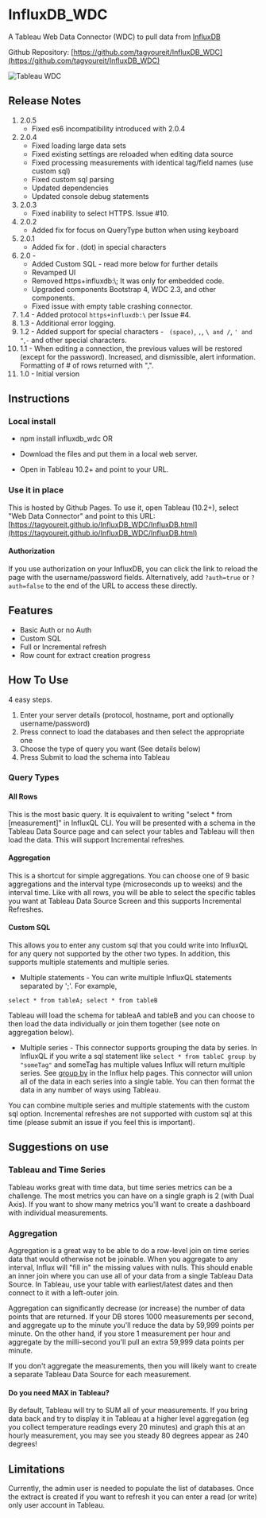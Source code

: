 # InfluxDB_WDC
A Tableau Web Data Connector (WDC) to pull data from [InfluxDB](https://github.com/influxdata/influxdb)

Github Repository: [https://github.com/tagyoureit/InfluxDB_WDC](https://github.com/tagyoureit/InfluxDB_WDC)

![Tableau WDC](images/InfluxDB_WDC.png)

## Release Notes
1. 2.0.5
    * Fixed es6 incompatibility introduced with 2.0.4
1. 2.0.4
    * Fixed loading large data sets
    * Fixed existing settings are reloaded when editing data source
    * Fixed processing measurements with identical tag/field names (use custom sql)
    * Fixed custom sql parsing
    * Updated dependencies
    * Updated console debug statements
1. 2.0.3
    * Fixed inability to select HTTPS.  Issue #10.
1. 2.0.2
    * Added fix for focus on QueryType button when using keyboard
1. 2.0.1
    * Added fix for . (dot) in special characters
1. 2.0 -
    * Added Custom SQL - read more below for further details
    * Revamped UI
    * Removed https+influxdb:\\; It was only for embedded code.
    * Upgraded components Bootstrap 4, WDC 2.3, and other components.
    * Fixed issue with empty table crashing connector.
1. 1.4 - Added protocol <code>https+influxdb:\\</code> per Issue #4.
1. 1.3 - Additional error logging.
1. 1.2 - Added support for special characters - ` (space)`, `,`, `\ and /`, `' and "`,`-` and other special characters.
1. 1.1 - When editing a connection, the previous values will be restored (except for the password).  Increased, and dismissible, alert information.  Formatting of # of rows returned with ",".
1. 1.0 - Initial version

## Instructions

### Local install
* npm install influxdb_wdc
  OR
* Download the files and put them in a local web server.

* Open in Tableau 10.2+ and point to your URL.

### Use it in place

This is hosted by Github Pages.  To use it, open Tableau (10.2+), select "Web Data Connector" and point to this URL: [https://tagyoureit.github.io/InfluxDB_WDC/InfluxDB.html](https://tagyoureit.github.io/InfluxDB_WDC/InfluxDB.html)

#### Authorization
If you use authorization on your InfluxDB, you can click the link to reload the page with the username/password fields. Alternatively, add `?auth=true` or `?auth=false` to the end of the URL to access these directly.

## Features

* Basic Auth or no Auth
* Custom SQL
* Full or Incremental refresh
* Row count for extract creation progress

## How To Use

4 easy steps.
1. Enter your server details (protocol, hostname, port and optionally username/password)
2. Press connect to load the databases and then select the appropriate one
3. Choose the type of query you want (See details below)
4. Press Submit to load the schema into Tableau

### Query Types
#### All Rows
This is the most basic query.  It is equivalent to writing "select * from [measurement]" in InfluxQL CLI.  You will be presented with a schema in the Tableau Data Source page and can select your tables and Tableau will then load the data.  This will support Incremental refreshes.

#### Aggregation
This is a shortcut for simple aggregations.  You can choose one of 9 basic aggregations and the interval type (microseconds up to weeks) and the interval time.  Like with all rows, you will be able to select the specific tables you want at Tableau Data Source Screen and this supports Incremental Refreshes.

#### Custom SQL
This allows you to enter any custom sql that you could write into InfluxQL for any query not supported by the other two types.  In addition, this supports multiple statements and multiple series.

* Multiple statements - You can write multiple InfluxQL statements separated by ';'.  For example,
```
select * from tableA; select * from tableB
```
Tableau will load the schema for tableaA and tableB and you can choose to then load the data individually or join them together (see note on aggregation below).

* Multiple series - This connector supports grouping the data by series.  In InfluxQL if you write a sql statement like `select * from tableC group by "someTag"` and someTag has multiple values Influx will return multiple series.  See [group by](https://docs.influxdata.com/influxdb/v1.5/query_language/data_exploration/#group-by-tags) in the Influx help pages.  This connector will union all of the data in each series into a single table.  You can then format the data in any number of ways using Tableau.

You can combine multiple series and multiple statements with the custom sql option.  Incremental refreshes are not supported with custom sql at this time (please submit an issue if you feel this is important).

## Suggestions on use
### Tableau and Time Series
Tableau works great with time data, but time series metrics can be a challenge.  The most metrics you can have on a single graph is 2 (with Dual Axis).  If you want to show many metrics you'll want to create a dashboard with individual measurements.

### Aggregation
Aggregation is a great way to be able to do a row-level join on time series data that would otherwise not be joinable.  When you aggregate to any interval, Influx will "fill in" the missing values with nulls.  This should enable an inner join where you can use all of your data from a single Tableau Data Source.  In Tableau, use your table with earliest/latest dates and then connect to it with a left-outer join.

Aggregation can significantly decrease (or increase) the number of data points that are returned.  If your DB stores 1000 measurements per second, and aggregate up to the minute you'll reduce the data by 59,999 points per minute.  On the other hand, if you store 1 measurement per hour and aggregate by the milli-second you'll pull an extra 59,999 data points per minute.

If you don't aggregate the measurements, then you will likely want to create a separate Tableau Data Source for each measurement.

#### Do you need MAX in Tableau?
By default, Tableau will try to SUM all of your measurements.  If you bring data back and try to display it in Tableau at a higher level aggregation (eg you collect temperature readings every 20 minutes) and graph this at an hourly measurement, you may see you steady 80 degrees appear as 240 degrees!

## Limitations

Currently, the admin user is needed to populate the list of databases.  Once the extract is created if you want to refresh it you can enter a read (or write) only user account in Tableau.
